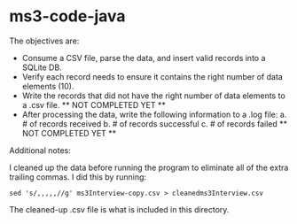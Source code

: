# ms3-code-java

The objectives are:

+ Consume a CSV file, parse the data, and insert valid records into a SQLite DB.
+ Verify each record needs to ensure it contains the right number of data elements (10).
+ Write the records that did not have the right number of data elements to a .csv file.  ** NOT COMPLETED YET **
+ After processing the data, write the following information to a .log file: a. # of records received b. # of records successful c. # of records failed  ** NOT COMPLETED YET **

Additional notes:

I cleaned up the data before running the program to eliminate all of the extra trailing commas. I did this by running:
```
sed 's/,,,,,//g' ms3Interview-copy.csv > cleanedms3Interview.csv
```
The cleaned-up .csv file is what is included in this directory.
